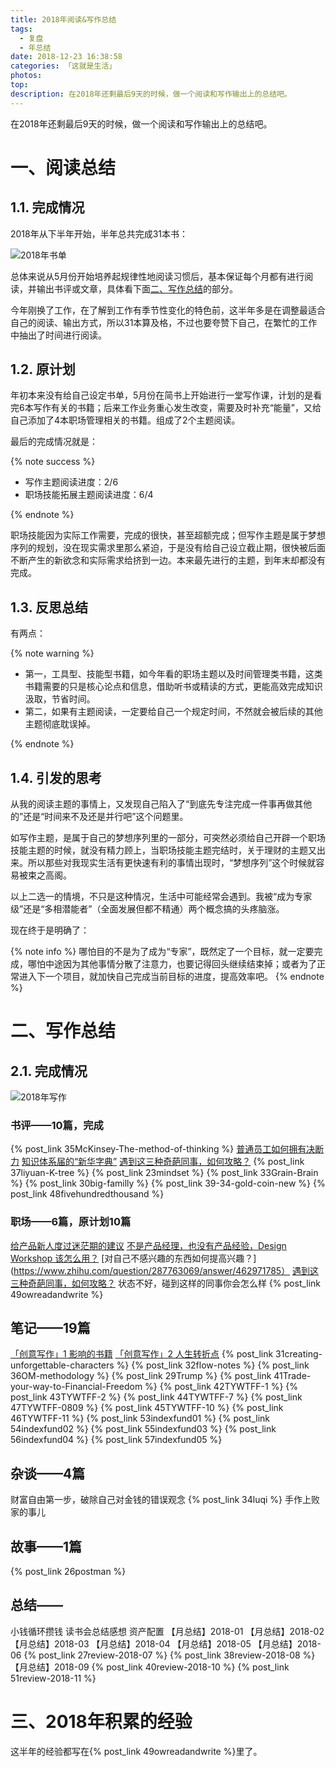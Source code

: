 ```yaml
---
title: 2018年阅读&写作总结
tags:
  - 复盘
  - 年总结
date: 2018-12-23 16:38:58
categories: 「这就是生活」
photos:
top:
description: 在2018年还剩最后9天的时候，做一个阅读和写作输出上的总结吧。
---
```


在2018年还剩最后9天的时候，做一个阅读和写作输出上的总结吧。

# 一、阅读总结

## 1.1. 完成情况

2018年从下半年开始，半年总共完成31本书：

![2018年书单](2018年阅读清单.png)

总体来说从5月份开始培养起规律性地阅读习惯后，基本保证每个月都有进行阅读，并输出书评或文章，具体看下面[二、写作总结](#二、写作总结)的部分。

今年刚换了工作，在了解到工作有季节性变化的特色前，这半年多是在调整最适合自己的阅读、输出方式，所以31本算及格，不过也要夸赞下自己，在繁忙的工作中抽出了时间进行阅读。

## 1.2. 原计划

年初本来没有给自己设定书单，5月份在简书上开始进行一堂写作课，计划的是看完6本写作有关的书籍；后来工作业务重心发生改变，需要及时补充“能量”，又给自己添加了4本职场管理相关的书籍。组成了2个主题阅读。

最后的完成情况就是：

{% note success %}

- 写作主题阅读进度：2/6
- 职场技能拓展主题阅读进度：6/4

{% endnote %}

职场技能因为实际工作需要，完成的很快，甚至超额完成；但写作主题是属于梦想序列的规划，没在现实需求里那么紧迫，于是没有给自己设立截止期，很快被后面不断产生的新欲念和实际需求给挤到一边。本来最先进行的主题，到年末却都没有完成。

## 1.3. 反思总结

有两点：

{% note warning %}

- 第一，工具型、技能型书籍，如今年看的职场主题以及时间管理类书籍，这类书籍需要的只是核心论点和信息，借助听书或精读的方式，更能高效完成知识汲取，节省时间。
- 第二，如果有主题阅读，一定要给自己一个规定时间，不然就会被后续的其他主题彻底耽误掉。

{% endnote %}

## 1.4. 引发的思考

从我的阅读主题的事情上，又发现自己陷入了“到底先专注完成一件事再做其他的”还是“时间来不及还是并行吧”这个问题里。

如写作主题，是属于自己的梦想序列里的一部分，可突然必须给自己开辟一个职场技能主题的时候，就没有精力顾上，当职场技能主题完结时，关于理财的主题又出来。所以那些对我现实生活有更快速有利的事情出现时，“梦想序列”这个时候就容易被束之高阁。

以上二选一的情境，不只是这种情况，生活中可能经常会遇到。我被“成为专家级”还是“多相潜能者”（全面发展但都不精通）两个概念搞的头疼脑涨。

现在终于是明确了：

{% note info %}
哪怕目的不是为了成为“专家”，既然定了一个目标，就一定要完成，哪怕中途因为其他事情分散了注意力，也要记得回头继续结束掉；或者为了正常进入下一个项目，就加快自己完成当前目标的进度，提高效率吧。
{% endnote %}

# 二、写作总结

## 2.1. 完成情况

![2018年写作](2018年写作清单.png)

### 书评——10篇，完成

{% post_link 35McKinsey-The-method-of-thinking %}
[普通员工如何拥有决断力](https://www.jianshu.com/p/f1ed502d5760)
[知识体系届的“新华字典”](https://www.jianshu.com/p/da8665a12c59)
[遇到这三种奇葩同事，如何攻略？](https://www.jianshu.com/p/a2343329a2af)
{% post_link 37liyuan-K-tree %}
{% post_link 23mindset %}
{% post_link 33Grain-Brain %}
{% post_link 30big-familly %}
{% post_link 39-34-gold-coin-new %}
{% post_link 48fivehundredthousand %}

### 职场——6篇，原计划10篇

[给产品新人度过迷茫期的建议](https://www.zhihu.com/question/265997871/answer/302900464)
[不是产品经理，也没有产品经验，Design Workshop 该怎么用？](https://www.zhihu.com/question/278083198/answer/399359890)
[对自己不感兴趣的东西如何提高兴趣？](https://www.zhihu.com/question/287763069/answer/462971785）
[遇到这三种奇葩同事，如何攻略？](https://www.jianshu.com/p/a2343329a2af)
状态不好，碰到这样的同事你会怎么样
{% post_link 49owreadandwrite %}

## 笔记——19篇

[「创意写作」1 影响的书籍](https://www.jianshu.com/p/f992133ffba1)
[「创意写作」2 人生转折点](https://www.jianshu.com/p/4c6ec7c3e5cb)
{% post_link 31creating-unforgettable-characters %}
{% post_link 32flow-notes %}
{% post_link 36OM-methodology %}
{% post_link 29Trump %}
{% post_link 41Trade-your-way-to-Financial-Freedom %}
{% post_link 42TYWTFF-1 %}
{% post_link 43TYWTFF-2 %}
{% post_link 44TYWTFF-7 %}
{% post_link 47TYWTFF-0809 %}
{% post_link 45TYWTFF-10 %}
{% post_link 46TYWTFF-11 %}
{% post_link 53indexfund01 %}
{% post_link 54indexfund02 %}
{% post_link 55indexfund03 %}
{% post_link 56indexfund04 %}
{% post_link 57indexfund05 %}

## 杂谈——4篇

财富自由第一步，破除自己对金钱的错误观念
{% post_link 34luqi %}
手作上败家的事儿

## 故事——1篇

{% post_link 26postman %}

## 总结——

小钱循环攒钱
读书会总结感想
资产配置
【月总结】2018-01
【月总结】2018-02
【月总结】2018-03
【月总结】2018-04
【月总结】2018-05
【月总结】2018-06
{% post_link 27review-2018-07 %}
{% post_link 38review-2018-08 %}
【月总结】2018-09
{% post_link 40review-2018-10 %}
{% post_link 51review-2018-11 %}

# 三、2018年积累的经验

这半年的经验都写在{% post_link 49owreadandwrite %}里了。